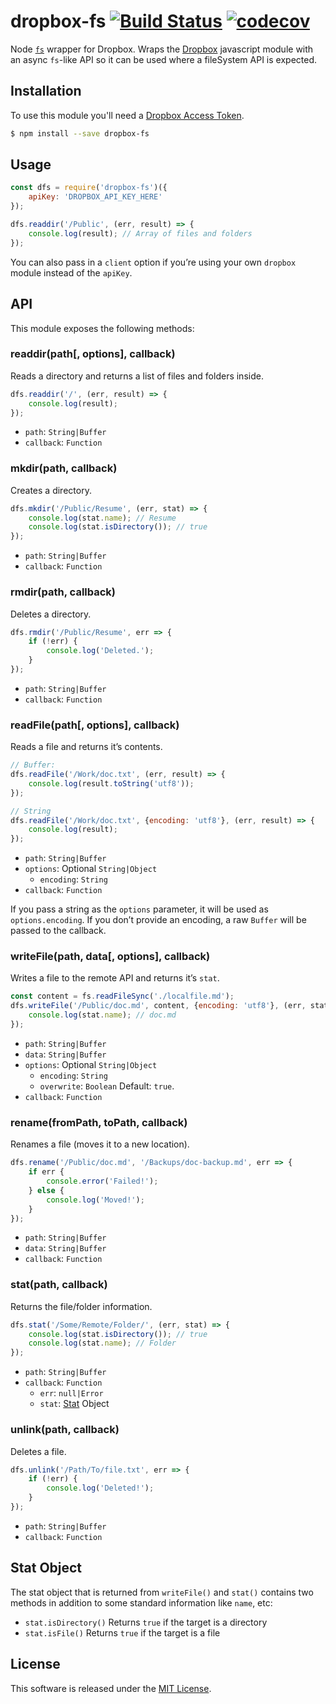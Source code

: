 # dropbox-fs [![Build Status](https://travis-ci.org/sallar/dropbox-fs.svg?branch=master)](https://travis-ci.org/sallar/dropbox-fs) [![codecov](https://codecov.io/gh/sallar/dropbox-fs/branch/master/graph/badge.svg)](https://codecov.io/gh/sallar/dropbox-fs)

Node [`fs`](https://nodejs.org/api/fs.html) wrapper for Dropbox. Wraps the [Dropbox](http://npmjs.com/package/dropbox) javascript module with an async `fs`-like API so it can be used where a fileSystem API is expected.


## Installation

To use this module you'll need a [Dropbox Access Token](https://blogs.dropbox.com/developers/2014/05/generate-an-access-token-for-your-own-account/).

``` bash
$ npm install --save dropbox-fs
```

## Usage

``` js
const dfs = require('dropbox-fs')({
    apiKey: 'DROPBOX_API_KEY_HERE'
});

dfs.readdir('/Public', (err, result) => {
    console.log(result); // Array of files and folders
});
```

You can also pass in a `client` option if you’re using your own `dropbox` module instead of the `apiKey`.

## API

This module exposes the following methods:

### readdir(path[, options], callback)

Reads a directory and returns a list of files and folders inside.

``` js
dfs.readdir('/', (err, result) => {
    console.log(result);
});
```

- `path`: `String|Buffer`
- `callback`: `Function`

### mkdir(path, callback)

Creates a directory.

``` js
dfs.mkdir('/Public/Resume', (err, stat) => {
    console.log(stat.name); // Resume
    console.log(stat.isDirectory()); // true
});
```

- `path`: `String|Buffer`
- `callback`: `Function`

### rmdir(path, callback)

Deletes a directory.

``` js
dfs.rmdir('/Public/Resume', err => {
    if (!err) {
        console.log('Deleted.');
    }
});
```

- `path`: `String|Buffer`
- `callback`: `Function`

### readFile(path[, options], callback)

Reads a file and returns it’s contents.

``` js
// Buffer:
dfs.readFile('/Work/doc.txt', (err, result) => {
    console.log(result.toString('utf8'));
});

// String
dfs.readFile('/Work/doc.txt', {encoding: 'utf8'}, (err, result) => {
    console.log(result);
});
```

- `path`: `String|Buffer`
- `options`: Optional `String|Object`
    - `encoding`: `String`
- `callback`: `Function`

If you pass a string as the `options` parameter, it will be used as `options.encoding`. If you don’t provide an encoding, a raw `Buffer` will be passed to the callback.

### writeFile(path, data[, options], callback)

Writes a file to the remote API and returns it’s `stat`.

``` js
const content = fs.readFileSync('./localfile.md');
dfs.writeFile('/Public/doc.md', content, {encoding: 'utf8'}, (err, stat) => {
    console.log(stat.name); // doc.md
});
```

- `path`: `String|Buffer`
- `data`: `String|Buffer`
- `options`: Optional `String|Object`
    - `encoding`: `String`
    - `overwrite`: `Boolean` Default: `true`.
- `callback`: `Function`

### rename(fromPath, toPath, callback)

Renames a file (moves it to a new location).

``` js
dfs.rename('/Public/doc.md', '/Backups/doc-backup.md', err => {
    if err {
        console.error('Failed!');
    } else {
        console.log('Moved!');
    }
});
```

- `path`: `String|Buffer`
- `data`: `String|Buffer`
- `callback`: `Function`

### stat(path, callback)

Returns the file/folder information.

``` js
dfs.stat('/Some/Remote/Folder/', (err, stat) => {
    console.log(stat.isDirectory()); // true
    console.log(stat.name); // Folder
});
```

- `path`: `String|Buffer`
- `callback`: `Function`
    - `err`: `null|Error`
    - `stat`: [Stat](#stat-object) Object

### unlink(path, callback)

Deletes a file.

``` js
dfs.unlink('/Path/To/file.txt', err => {
    if (!err) {
        console.log('Deleted!');
    }
});
```

- `path`: `String|Buffer`
- `callback`: `Function`

## Stat Object

The stat object that is returned from `writeFile()` and `stat()` contains two methods in addition to some standard information like `name`, etc:

- `stat.isDirectory()` Returns `true` if the target is a directory
- `stat.isFile()` Returns `true` if the target is a file

## License

This software is released under the [MIT License](https://sallar.mit-license.org/).

